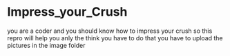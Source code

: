 # Impress_your_Crush
you are a coder and you should know how to impress your crush so this repro will help you anly the think you have to do that you have to upload the pictures in the image folder
